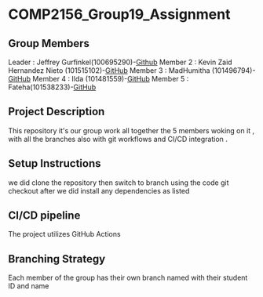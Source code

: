 # COMP2156_Group19_Assignment

## Group Members
Leader : Jeffrey Gurfinkel(100695290)-[Github](https://github.com/JeEdGurfinkel)
Member 2 : Kevin Zaid Hernandez Nieto (101515102)-[GitHub](https://github.com/ZaidNieto2004)
Member 3 : MadHumitha (101496794)-[GitHub](https://github.com/Madhumitha680)
Member 4 : Ilda (101481559)-[GitHub](https://github.com/Ipat03)
Member 5 : Fateha(101538233)-[GitHub](https://github.com/Fateha-Akther)

## Project Description 

This repository it's our group work all together the 5 members woking on it , with all the branches also with git workflows
and CI/CD integration .

## Setup Instructions

we did clone the repository 
then switch to branch using the code git checkout 
 after we did install any dependencies as listed 
 ## CI/CD pipeline 
 The project utilizes GitHub Actions 
 ## Branching Strategy 
 Each member of the group has their own branch named with their student ID and name